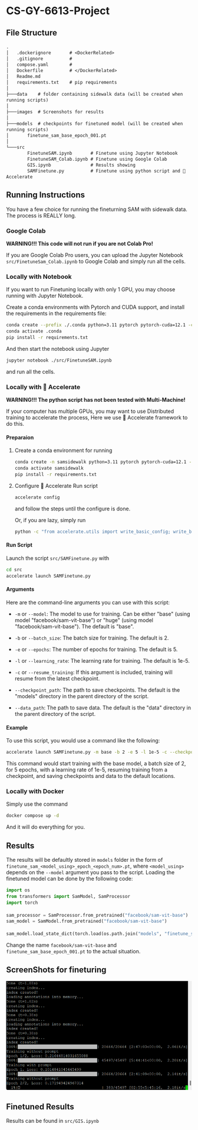 # CS-GY-6613-Project

## File Structure
```
.
│   .dockerignore       # <DockerRelated>
│   .gitignore          #
│   compose.yaml        #
│   Dockerfile          # </DockerRelated>
│   Readme.md
│   requirements.txt    # pip requirements
│
├───data    # folder containing sidewalk data (will be created when running scripts)
│
├───images  # Screenshots for results
│
├───models  # checkpoints for finetuned model (will be created when running scripts)
│       finetune_sam_base_epoch_001.pt
│
└───src
        FinetuneSAM.ipynb       # Finetune using Jupyter Notebook
        FinetuneSAM_Colab.ipynb # Finetune using Google Colab
        GIS.ipynb               # Results showing
        SAMFinetune.py          # Finetune using python script and 🤗 Accelerate
```

## Running Instructions

You have a few choice for running the fineturning SAM with sidewalk data. The process is REALLY long.

### Google Colab

**WARNING!!! This code will not run if you are not Colab Pro!**

If you are Google Colab Pro users, you can upload the Jupyter Notebook `src/FinetuneSam_Colab.ipynb` to Google Colab and simply run all the cells.

### Locally with Notebook

If you want to run Finetuning locally with only 1 GPU, you may choose running with Jupyter Notebook.

Create a conda environments with Pytorch and CUDA support, and install the requirements in the requirements file:
```bash
conda create --prefix ./.conda python=3.11 pytorch pytorch-cuda=12.1 -c pytorch -c nvidia
conda activate .conda
pip install -r requirements.txt
```

And then start the notebook using Jupyter
```bash
jupyter notebook ./src/FinetuneSAM.ipynb
```
and run all the cells.

### Locally with 🤗 Accelerate

**WARNING!!! The python script has not been tested with Multi-Machine!**

If your computer has multiple GPUs, you may want to use Distributed training to accelerate the process, Here we use 🤗 Accelerate framework to do this.

#### Preparaion

1. Create a conda environment for running
    ```bash
    conda create -n samsidewalk python=3.11 pytorch pytorch-cuda=12.1 -c pytorch -c nvidia
    conda activate samsidewalk
    pip install -r requirements.txt
    ```

2. Configure 🤗 Accelerate
    Run script
    ```bash
    accelerate config
    ```
    and follow the steps until the configure is done.

    Or, if you are lazy, simply run
    ```bash
    python -c "from accelerate.utils import write_basic_config; write_basic_config(mixed_precision='fp16')"
    ```

#### Run Script
Launch the script `src/SAMFinetune.py` with
```bash
cd src
accelerate launch SAMFinetune.py
```

#### Arguments

Here are the command-line arguments you can use with this script:

- `-m` or `--model`: The model to use for training. Can be either "base" (using model "facebook/sam-vit-base") or "huge" (using model "facebook/sam-vit-base"). The default is "base".

- `-b` or `--batch_size`: The batch size for training. The default is 2.

- `-e` or `--epochs`: The number of epochs for training. The default is 5.

- `-l` or `--learning_rate`: The learning rate for training. The default is 1e-5.

- `-c` or `--resume_training`: If this argument is included, training will resume from the latest checkpoint.

- `--checkpoint_path`: The path to save checkpoints. The default is the "models" directory in the parent directory of the script.

- `--data_path`: The path to save data. The default is the "data" directory in the parent directory of the script.

#### Example

To use this script, you would use a command like the following:

```bash
accelerate launch SAMFinetune.py -m base -b 2 -e 5 -l 1e-5 -c --checkpoint_path ../models --data_path ../data
```

This command would start training with the base model, a batch size of 2, for 5 epochs, with a learning rate of 1e-5, resuming training from a checkpoint, and saving checkpoints and data to the default locations.

### Locally with Docker

Simply use the command
```bash
docker compose up -d
```

And it will do everything for you.

## Results
The results will be defaultly stored in `models` folder in the form of `finetune_sam_<model_using>_epoch_<epoch_num>.pt`, where `<model_using>` depends on the `--model` argument you pass to the script. Loading the finetuned model can be done by the following code:
```python
import os
from transformers import SamModel, SamProcessor
import torch

sam_processor = SamProcessor.from_pretrained("facebook/sam-vit-base")
sam_model = SamModel.from_pretrained("facebook/sam-vit-base")

sam_model.load_state_dict(torch.load(os.path.join("models", "finetune_sam_base_epoch_001.pt")))
```
Change the name `facebook/sam-vit-base` and `finetune_sam_base_epoch_001.pt` to the actual situation.

## ScreenShots for fineturing

![](./images/Finetune.png)

## Finetuned Results

Results can be found in `src/GIS.ipynb`